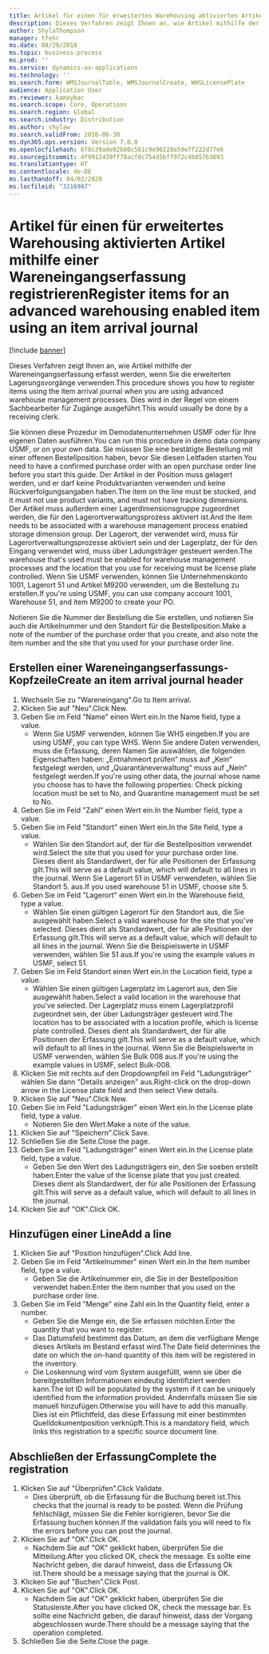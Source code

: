 ```yaml
---
title: Artikel für einen für erweitertes Warehousing aktivierten Artikel mithilfe einer Wareneingangserfassung registrieren
description: Dieses Verfahren zeigt Ihnen an, wie Artikel mithilfe der Wareneingangserfassung erfasst werden, wenn Sie die erweiterten Lagerungsvorgänge verwenden.
author: ShylaThompson
manager: tfehr
ms.date: 08/29/2018
ms.topic: business-process
ms.prod: ''
ms.service: dynamics-ax-applications
ms.technology: ''
ms.search.form: WMSJournalTable, WMSJournalCreate, WHSLicensePlate
audience: Application User
ms.reviewer: kamaybac
ms.search.scope: Core, Operations
ms.search.region: Global
ms.search.industry: Distribution
ms.author: shylaw
ms.search.validFrom: 2016-06-30
ms.dyn365.ops.version: Version 7.0.0
ms.openlocfilehash: 6f8c39ade92b80c561c9e96220a59e7f222d77e6
ms.sourcegitcommit: 4f9912439ff78acf0c754d5bff972c4b85763093
ms.translationtype: HT
ms.contentlocale: de-DE
ms.lasthandoff: 04/02/2020
ms.locfileid: "3216987"
---
```

# <a name="register-items-for-an-advanced-warehousing-enabled-item-using-an-item-arrival-journal"></a><span data-ttu-id="fcdc0-103">Artikel für einen für erweitertes Warehousing aktivierten Artikel mithilfe einer Wareneingangserfassung registrieren</span><span class="sxs-lookup"><span data-stu-id="fcdc0-103">Register items for an advanced warehousing enabled item using an item arrival journal</span></span>

[!include [banner](../../includes/banner.md)]

<span data-ttu-id="fcdc0-104">Dieses Verfahren zeigt Ihnen an, wie Artikel mithilfe der Wareneingangserfassung erfasst werden, wenn Sie die erweiterten Lagerungsvorgänge verwenden.</span><span class="sxs-lookup"><span data-stu-id="fcdc0-104">This procedure shows you how to register items using the item arrival journal when you are using advanced warehouse management processes.</span></span> <span data-ttu-id="fcdc0-105">Dies wird in der Regel von einem Sachbearbeiter für Zugänge ausgeführt.</span><span class="sxs-lookup"><span data-stu-id="fcdc0-105">This would usually be done by a receiving clerk.</span></span> 

<span data-ttu-id="fcdc0-106">Sie können diese Prozedur im Demodatenunternehmen USMF oder für Ihre eigenen Daten ausführen.</span><span class="sxs-lookup"><span data-stu-id="fcdc0-106">You can run this procedure in demo data company USMF, or on your own data.</span></span> <span data-ttu-id="fcdc0-107">Sie müssen Sie eine bestätigte Bestellung mit einer offenen Bestellposition haben, bevor Sie diesen Leitfaden starten.</span><span class="sxs-lookup"><span data-stu-id="fcdc0-107">You need to have a confirmed purchase order with an open purchase order line before you start this guide.</span></span> <span data-ttu-id="fcdc0-108">Der Artikel in der Position muss gelagert werden, und er darf keine Produktvarianten verwenden und keine Rückverfolgungsangaben haben.</span><span class="sxs-lookup"><span data-stu-id="fcdc0-108">The item on the line must be stocked, and it must not use product variants, and must not have tracking dimensions.</span></span> <span data-ttu-id="fcdc0-109">Der Artikel muss außerdem einer Lagerdimensionsgruppe zugeordnet werden, die für den Lagerortverwaltungsprozess aktiviert ist.</span><span class="sxs-lookup"><span data-stu-id="fcdc0-109">And the item needs to be associated with a warehouse management process enabled storage dimension group.</span></span> <span data-ttu-id="fcdc0-110">Der Lagerort, der verwendet wird, muss für Lagerortverwaltungsprozesse aktiviert sein und der Lagerplatz, der für den Eingang verwendet wird, muss über Ladungsträger gesteuert werden.</span><span class="sxs-lookup"><span data-stu-id="fcdc0-110">The warehouse that's used must be enabled for warehouse management processes and the location that you use for receiving must be license plate controlled.</span></span> <span data-ttu-id="fcdc0-111">Wenn Sie USMF verwenden, können Sie Unternehmenskonto 1001, Lagerort 51 und Artikel M9200 verwenden, um die Bestellung zu erstellen.</span><span class="sxs-lookup"><span data-stu-id="fcdc0-111">If you're using USMF, you can use company account 1001, Warehouse 51, and item M9200 to create your PO.</span></span> 

<span data-ttu-id="fcdc0-112">Notieren Sie die Nummer der Bestellung die Sie erstellen, und notieren Sie auch die Artikelnummer und den Standort für die Bestellposition.</span><span class="sxs-lookup"><span data-stu-id="fcdc0-112">Make a note of the number of the purchase order that you create, and also note the item number and the site that you used for your purchase order line.</span></span>


## <a name="create-an-item-arrival-journal-header"></a><span data-ttu-id="fcdc0-113">Erstellen einer Wareneingangserfassungs-Kopfzeile</span><span class="sxs-lookup"><span data-stu-id="fcdc0-113">Create an item arrival journal header</span></span>
1. <span data-ttu-id="fcdc0-114">Wechseln Sie zu "Wareneingang".</span><span class="sxs-lookup"><span data-stu-id="fcdc0-114">Go to Item arrival.</span></span>
2. <span data-ttu-id="fcdc0-115">Klicken Sie auf "Neu".</span><span class="sxs-lookup"><span data-stu-id="fcdc0-115">Click New.</span></span>
3. <span data-ttu-id="fcdc0-116">Geben Sie im Feld "Name" einen Wert ein.</span><span class="sxs-lookup"><span data-stu-id="fcdc0-116">In the Name field, type a value.</span></span>
    * <span data-ttu-id="fcdc0-117">Wenn Sie USMF verwenden, können Sie WHS eingeben.</span><span class="sxs-lookup"><span data-stu-id="fcdc0-117">If you are using USMF, you can type WHS.</span></span> <span data-ttu-id="fcdc0-118">Wenn Sie andere Daten verwenden, muss die Erfassung, deren Namen Sie auswählen, die folgenden Eigenschaften haben: „Entnahmeort prüfen“ muss auf „Kein“ festgelegt werden, und „Quarantäneverwaltung“ muss auf „Nein“ festgelegt werden.</span><span class="sxs-lookup"><span data-stu-id="fcdc0-118">If you're using other data, the journal whose name you choose has to have the following properties: Check picking location must be set to No, and Quarantine management must be set to No.</span></span>  
4. <span data-ttu-id="fcdc0-119">Geben Sie im Feld "Zahl" einen Wert ein.</span><span class="sxs-lookup"><span data-stu-id="fcdc0-119">In the Number field, type a value.</span></span>
5. <span data-ttu-id="fcdc0-120">Geben Sie im Feld "Standort" einen Wert ein.</span><span class="sxs-lookup"><span data-stu-id="fcdc0-120">In the Site field, type a value.</span></span>
    * <span data-ttu-id="fcdc0-121">Wählen Sie den Standort auf, der für die Bestellposition verwendet wird.</span><span class="sxs-lookup"><span data-stu-id="fcdc0-121">Select the site that you used for your purchase order line.</span></span> <span data-ttu-id="fcdc0-122">Dieses dient als Standardwert, der für alle Positionen der Erfassung gilt.</span><span class="sxs-lookup"><span data-stu-id="fcdc0-122">This will serve as a default value, which will default to all lines in the journal.</span></span> <span data-ttu-id="fcdc0-123">Wenn Sie Lagerort 51 in USMF verwendeten, wählen Sie Standort 5. aus.</span><span class="sxs-lookup"><span data-stu-id="fcdc0-123">If you used warehouse 51 in USMF, choose site 5.</span></span>  
6. <span data-ttu-id="fcdc0-124">Geben Sie im Feld "Lagerort" einen Wert ein.</span><span class="sxs-lookup"><span data-stu-id="fcdc0-124">In the Warehouse field, type a value.</span></span>
    * <span data-ttu-id="fcdc0-125">Wählen Sie einen gültigen Lagerort für den Standort aus, die Sie ausgewählt haben.</span><span class="sxs-lookup"><span data-stu-id="fcdc0-125">Select a valid warehouse for the site that you've selected.</span></span> <span data-ttu-id="fcdc0-126">Dieses dient als Standardwert, der für alle Positionen der Erfassung gilt.</span><span class="sxs-lookup"><span data-stu-id="fcdc0-126">This will serve as a default value, which will default to all lines in the journal.</span></span> <span data-ttu-id="fcdc0-127">Wenn Sie die Beispielswerte in USMF verwenden, wählen Sie 51 aus.</span><span class="sxs-lookup"><span data-stu-id="fcdc0-127">If you're using the example values in USMF, select 51.</span></span>  
7. <span data-ttu-id="fcdc0-128">Geben Sie im Feld Standort einen Wert ein.</span><span class="sxs-lookup"><span data-stu-id="fcdc0-128">In the Location field, type a value.</span></span>
    * <span data-ttu-id="fcdc0-129">Wählen Sie einen gültigen Lagerplatz im Lagerort aus, den Sie ausgewählt haben.</span><span class="sxs-lookup"><span data-stu-id="fcdc0-129">Select a valid location in the warehouse that you've selected.</span></span> <span data-ttu-id="fcdc0-130">Der Lagerplatz muss einem Lagerplatzprofil zugeordnet sein, der über Ladungsträger gesteuert wird.</span><span class="sxs-lookup"><span data-stu-id="fcdc0-130">The location has to be associated with a location profile, which is license plate controlled.</span></span> <span data-ttu-id="fcdc0-131">Dieses dient als Standardwert, der für alle Positionen der Erfassung gilt.</span><span class="sxs-lookup"><span data-stu-id="fcdc0-131">This will serve as a default value, which will default to all lines in the journal.</span></span> <span data-ttu-id="fcdc0-132">Wenn Sie die Beispielswerte in USMF verwenden, wählen Sie Bulk 008 aus.</span><span class="sxs-lookup"><span data-stu-id="fcdc0-132">If you're using the example values in USMF, select Bulk-008.</span></span>  
8. <span data-ttu-id="fcdc0-133">Klicken Sie mit rechts auf den Dropdownpfeil im Feld "Ladungsträger" wählen Sie dann "Details anzeigen" aus.</span><span class="sxs-lookup"><span data-stu-id="fcdc0-133">Right-click on the drop-down arrow in the License plate field and then select View details.</span></span>
9. <span data-ttu-id="fcdc0-134">Klicken Sie auf "Neu".</span><span class="sxs-lookup"><span data-stu-id="fcdc0-134">Click New.</span></span>
10. <span data-ttu-id="fcdc0-135">Geben Sie im Feld "Ladungsträger" einen Wert ein.</span><span class="sxs-lookup"><span data-stu-id="fcdc0-135">In the License plate field, type a value.</span></span>
    * <span data-ttu-id="fcdc0-136">Notieren Sie den Wert.</span><span class="sxs-lookup"><span data-stu-id="fcdc0-136">Make a note of the value.</span></span>  
11. <span data-ttu-id="fcdc0-137">Klicken Sie auf "Speichern".</span><span class="sxs-lookup"><span data-stu-id="fcdc0-137">Click Save.</span></span>
12. <span data-ttu-id="fcdc0-138">Schließen Sie die Seite.</span><span class="sxs-lookup"><span data-stu-id="fcdc0-138">Close the page.</span></span>
13. <span data-ttu-id="fcdc0-139">Geben Sie im Feld "Ladungsträger" einen Wert ein.</span><span class="sxs-lookup"><span data-stu-id="fcdc0-139">In the License plate field, type a value.</span></span>
    * <span data-ttu-id="fcdc0-140">Geben Sie den Wert des Ladungsträgers ein, den Sie soeben erstellt haben.</span><span class="sxs-lookup"><span data-stu-id="fcdc0-140">Enter the value of the license plate that you just created.</span></span> <span data-ttu-id="fcdc0-141">Dieses dient als Standardwert, der für alle Positionen der Erfassung gilt.</span><span class="sxs-lookup"><span data-stu-id="fcdc0-141">This will serve as a default value, which will default to all lines in the journal.</span></span>  
14. <span data-ttu-id="fcdc0-142">Klicken Sie auf "OK".</span><span class="sxs-lookup"><span data-stu-id="fcdc0-142">Click OK.</span></span>

## <a name="add-a-line"></a><span data-ttu-id="fcdc0-143">Hinzufügen einer Line</span><span class="sxs-lookup"><span data-stu-id="fcdc0-143">Add a line</span></span>
1. <span data-ttu-id="fcdc0-144">Klicken Sie auf "Position hinzufügen".</span><span class="sxs-lookup"><span data-stu-id="fcdc0-144">Click Add line.</span></span>
2. <span data-ttu-id="fcdc0-145">Geben Sie im Feld "Artikelnummer" einen Wert ein.</span><span class="sxs-lookup"><span data-stu-id="fcdc0-145">In the Item number field, type a value.</span></span>
    * <span data-ttu-id="fcdc0-146">Geben Sie die Artikelnummer ein, die Sie in der Bestellposition verwendet haben.</span><span class="sxs-lookup"><span data-stu-id="fcdc0-146">Enter the item number that you used on the purchase order line.</span></span>  
3. <span data-ttu-id="fcdc0-147">Geben Sie im Feld "Menge" eine Zahl ein.</span><span class="sxs-lookup"><span data-stu-id="fcdc0-147">In the Quantity field, enter a number.</span></span>
    * <span data-ttu-id="fcdc0-148">Geben Sie die Menge ein, die Sie erfassen möchten.</span><span class="sxs-lookup"><span data-stu-id="fcdc0-148">Enter the quantity that you want to register.</span></span>  
    * <span data-ttu-id="fcdc0-149">Das Datumsfeld bestimmt das Datum, an dem die verfügbare Menge dieses Artikels im Bestand erfasst wird.</span><span class="sxs-lookup"><span data-stu-id="fcdc0-149">The Date field determines the date on which the on-hand quantity of this item will be registered in the inventory.</span></span>  
    * <span data-ttu-id="fcdc0-150">Die Loskennung wird vom System ausgefüllt, wenn sie über die bereitgestellten Informationen eindeutig identifiziert werden kann.</span><span class="sxs-lookup"><span data-stu-id="fcdc0-150">The lot ID will be populated by the system if it can be uniquely identified from the information provided.</span></span> <span data-ttu-id="fcdc0-151">Andernfalls müssen Sie sie manuell hinzufügen.</span><span class="sxs-lookup"><span data-stu-id="fcdc0-151">Otherwise you will have to add this manually.</span></span> <span data-ttu-id="fcdc0-152">Dies ist ein Pflichtfeld, das diese Erfassung mit einer bestimmten Quelldokumentposition verknüpft.</span><span class="sxs-lookup"><span data-stu-id="fcdc0-152">This is a mandatory field, which links this registration to a specific source document line.</span></span>  

## <a name="complete-the-registration"></a><span data-ttu-id="fcdc0-153">Abschließen der Erfassung</span><span class="sxs-lookup"><span data-stu-id="fcdc0-153">Complete the registration</span></span>
1. <span data-ttu-id="fcdc0-154">Klicken Sie auf "Überprüfen".</span><span class="sxs-lookup"><span data-stu-id="fcdc0-154">Click Validate.</span></span>
    * <span data-ttu-id="fcdc0-155">Dies überprüft, ob die Erfassung für die Buchung bereit ist.</span><span class="sxs-lookup"><span data-stu-id="fcdc0-155">This checks that the journal is ready to be posted.</span></span> <span data-ttu-id="fcdc0-156">Wenn die Prüfung fehlschlägt, müssen Sie die Fehler korrigieren, bevor Sie die Erfassung buchen können.</span><span class="sxs-lookup"><span data-stu-id="fcdc0-156">If the validation fails you will need to fix the errors before you can post the journal.</span></span>  
2. <span data-ttu-id="fcdc0-157">Klicken Sie auf "OK".</span><span class="sxs-lookup"><span data-stu-id="fcdc0-157">Click OK.</span></span>
    * <span data-ttu-id="fcdc0-158">Nachdem Sie auf "OK" geklickt haben, überprüfen Sie die Mitteilung.</span><span class="sxs-lookup"><span data-stu-id="fcdc0-158">After you clicked OK, check the message.</span></span> <span data-ttu-id="fcdc0-159">Es sollte eine Nachricht geben, die darauf hinweist, dass die Erfassung Ok ist.</span><span class="sxs-lookup"><span data-stu-id="fcdc0-159">There should be a message saying that the journal is OK.</span></span>  
3. <span data-ttu-id="fcdc0-160">Klicken Sie auf "Buchen".</span><span class="sxs-lookup"><span data-stu-id="fcdc0-160">Click Post.</span></span>
4. <span data-ttu-id="fcdc0-161">Klicken Sie auf "OK".</span><span class="sxs-lookup"><span data-stu-id="fcdc0-161">Click OK.</span></span>
    * <span data-ttu-id="fcdc0-162">Nachdem Sie auf "OK" geklickt haben, überprüfen Sie die Statusleiste.</span><span class="sxs-lookup"><span data-stu-id="fcdc0-162">After you have clicked OK, check the message bar.</span></span> <span data-ttu-id="fcdc0-163">Es sollte eine Nachricht geben, die darauf hinweist, dass der Vorgang abgeschlossen wurde.</span><span class="sxs-lookup"><span data-stu-id="fcdc0-163">There should be a message saying that the operation completed.</span></span>  
5. <span data-ttu-id="fcdc0-164">Schließen Sie die Seite.</span><span class="sxs-lookup"><span data-stu-id="fcdc0-164">Close the page.</span></span>

